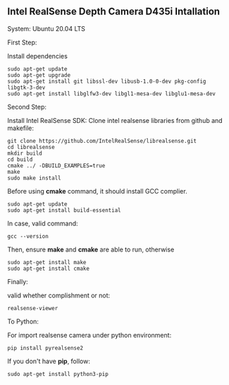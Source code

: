 ## Intel RealSense Depth Camera D435i Intallation
System: Ubuntu 20.04 LTS

First Step:

Install dependencies
```
sudo apt-get update
sudo apt-get upgrade
sudo apt-get install git libssl-dev libusb-1.0-0-dev pkg-config libgtk-3-dev
sudo apt-get install libglfw3-dev libgl1-mesa-dev libglu1-mesa-dev
```
Second Step:

Install Intel RealSense SDK: Clone intel realsense libraries from github and makefile:
```
git clone https://github.com/IntelRealSense/librealsense.git
cd librealsense
mkdir build
cd build
cmake ../ -DBUILD_EXAMPLES=true
make
sudo make install
```

Before using **cmake** command, it should install GCC complier.

```
sudo apt-get update
sudo apt-get install build-essential
```
In case, valid command:
```
gcc --version
```
Then, ensure **make** and **cmake** are able to run, otherwise
```
sudo apt-get install make
sudo apt-get install cmake
```

Finally:

valid whether complishment or not:
```
realsense-viewer
```

To Python:

For import realsense camera under python environment:
```
pip install pyrealsense2
```
If you don't have **pip**, follow:
```
sudo apt-get install python3-pip
```
